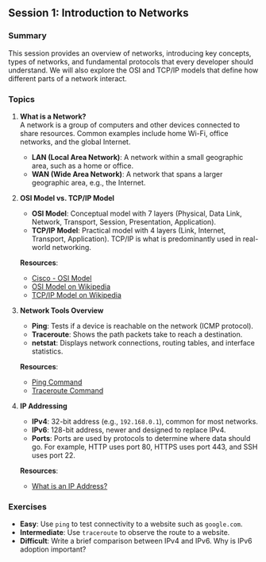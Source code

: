 ## **Session 1: Introduction to Networks**

### **Summary**  
This session provides an overview of networks, introducing key concepts, types of networks, and fundamental protocols that every developer should understand. We will also explore the OSI and TCP/IP models that define how different parts of a network interact.

### **Topics**  
1. **What is a Network?**  
   A network is a group of computers and other devices connected to share resources. Common examples include home Wi-Fi, office networks, and the global Internet.  
   - **LAN (Local Area Network)**: A network within a small geographic area, such as a home or office.  
   - **WAN (Wide Area Network)**: A network that spans a larger geographic area, e.g., the Internet.

2. **OSI Model vs. TCP/IP Model**  
   - **OSI Model**: Conceptual model with 7 layers (Physical, Data Link, Network, Transport, Session, Presentation, Application).
   - **TCP/IP Model**: Practical model with 4 layers (Link, Internet, Transport, Application). TCP/IP is what is predominantly used in real-world networking.

   **Resources**:  
   - [Cisco - OSI Model](https://www.cisco.com/c/en/us/solutions/small-business/resource-center/networking/networking-basics.html)  
   - [OSI Model on Wikipedia](https://en.wikipedia.org/wiki/OSI_model)  
   - [TCP/IP Model on Wikipedia](https://en.wikipedia.org/wiki/Internet_protocol_suite)  

3. **Network Tools Overview**  
   - **Ping**: Tests if a device is reachable on the network (ICMP protocol).  
   - **Traceroute**: Shows the path packets take to reach a destination.  
   - **netstat**: Displays network connections, routing tables, and interface statistics.

   **Resources**:  
   - [Ping Command](https://man7.org/linux/man-pages/man8/ping.8.html)  
   - [Traceroute Command](https://man7.org/linux/man-pages/man8/traceroute.8.html)  

4. **IP Addressing**  
   - **IPv4**: 32-bit address (e.g., `192.168.0.1`), common for most networks.  
   - **IPv6**: 128-bit address, newer and designed to replace IPv4.  
   - **Ports**: Ports are used by protocols to determine where data should go. For example, HTTP uses port 80, HTTPS uses port 443, and SSH uses port 22.

   **Resources**:  
   - [What is an IP Address?](https://www.cloudflare.com/learning/network-layer/what-is-an-ip-address/)  

### **Exercises**  
- **Easy**: Use `ping` to test connectivity to a website such as `google.com`.  
- **Intermediate**: Use `traceroute` to observe the route to a website.  
- **Difficult**: Write a brief comparison between IPv4 and IPv6. Why is IPv6 adoption important?
